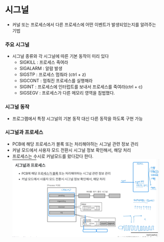# 시그널
* 커널 또는 프로세스에서 다른 프로세스에 어떤 이벤트가 발생되었는지를 알려주는 기법

### 주요 시그널
* 시그널 종류와 각 시그널에 따른 기본 동작이 미리 있다
  * SIGKILL : 프로세스 죽여라
  * SIGALARM : 알람 발생
  * SIGSTP : 프로세스 멈춰라 (ctrl + z)
  * SIGCONT : 멈춰진 프로세스를 실행해라
  * SIGINT : 프로세스에 인터럽트를 보내서 프로세스를 죽여라(ctrl + c)
  * SIGSEGV : 프로세스가 다른 메모리 영역을 침법했다.

### 시그널 동작
* 프로그램에서 특정 시그널의 기본 동작 대신 다른 동작을 하도록 구현 가능

### 시그널과 프로세스
* PCB에 해당 프로세스가 블록 또는 처리해야하는 시그널 관련 정보 관리
* 커널 모드에서 사용자 모드 전환시 시그널 정보 확인해서, 해당 처리
* 프로세스는 수시로 커널모드를 왔다갔다 한다.
![](2021-12-09-21-31-48.png)

